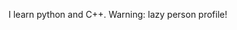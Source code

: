 I learn python and C++.
Warning: lazy person profile!

<!---
MegaCoolDeveloper/MegaCoolDeveloper is a ✨ special ✨ repository because its `README.md` (this file) appears on your GitHub profile.
You can click the Preview link to take a look at your changes.
--->
